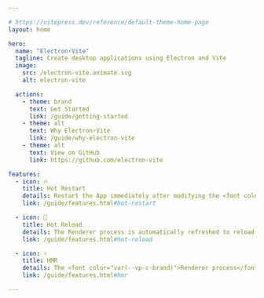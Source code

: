 ```yaml
---

# https://vitepress.dev/reference/default-theme-home-page
layout: home

hero:
  name: "Electron⚡️Vite"
  tagline: Create desktop applications using Electron and Vite
  image:
    src: /electron-vite.animate.svg
    alt: electron-vite

  actions:
    - theme: brand
      text: Get Started
      link: /guide/getting-started
    - theme: alt
      text: Why Electron⚡️Vite
      link: /guide/why-electron-vite
    - theme: alt
      text: View on GitHub
      link: https://github.com/electron-vite

features:
  - icon: 🔥
    title: Hot Restart
    details: Restart the App immediately after modifying the <font color="var(--vp-c-brand)">Main process</font> code
    link: /guide/features.html#hot-restart

  - icon: 🔄
    title: Hot Reload
    details: The Renderer process is automatically refreshed to reload the <font color="var(--vp-c-brand)">Preload scripts</font> after the Preload scripts is modified
    link: /guide/features.html#hot-reload

  - icon: ⚡️
    title: HMR
    details: The <font color="var(--vp-c-brand)">Renderer process</font> is based on the lightweight and fast HMR provided by Vite
    link: /guide/features.html#hmr

---
```


